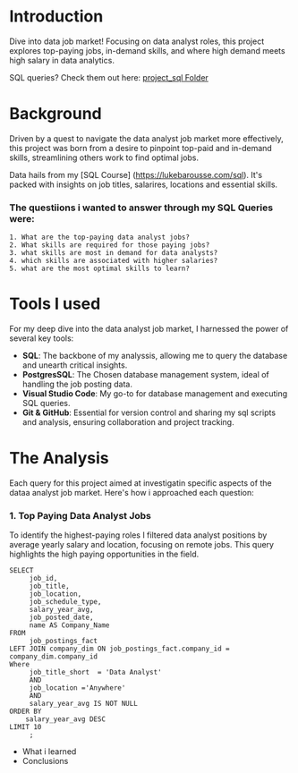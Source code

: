 # Introduction 
Dive into data job market! Focusing on data analyst roles, this project explores top-paying jobs, in-demand skills, and where high demand meets high salary in data analytics. 

SQL queries?  Check them out here: [project_sql Folder](/project_sql/)

# Background
Driven by a quest to navigate the data analyst job market more effectively, this project was born from a desire to pinpoint top-paid and in-demand skills, streamlining others work to find optimal jobs. 

Data hails from my [SQL Course] (https://lukebarousse.com/sql). It's packed with insights on job titles, salarires, locations and essential skills.

### The questiions i wanted to answer through my SQL Queries were: 
    1. What are the top-paying data analyst jobs? 
    2. What skills are required for those paying jobs? 
    3. what skills are most in demand for data analysts? 
    4. which skills are associated with higher salaries? 
    5. what are the most optimal skills to learn? 
    
# Tools I used
For my deep dive into the data analyst job market, I harnessed the power of several key tools: 

- **SQL**: The backbone of my analyssis, allowing me to query the database and unearth critical insights.  
- **PostgresSQL**: The Chosen database management system, ideal of handling the job posting data. 
- **Visual Studio Code**: My go-to for database management and executing SQL queries.
- **Git & GitHub**: Essential for version control and sharing my sql scripts and analysis, ensuring collaboration and project tracking. 

# The Analysis
Each query for this project aimed at investigatin  specific aspects of the dataa analyst job market. Here's how i approached each question:  
### 1. Top Paying Data Analyst Jobs 
To identify the highest-paying roles I filtered data analyst positions by average yearly salary and location, focusing on remote jobs.  This query highlights the high paying opportunities in the field.

```
SELECT
     job_id,
     job_title,
     job_location,
     job_schedule_type,
     salary_year_avg,
     job_posted_date,
     name AS Company_Name
FROM 
     job_postings_fact
LEFT JOIN company_dim ON job_postings_fact.company_id = company_dim.company_id
Where 
     job_title_short  = 'Data Analyst'
     AND 
     job_location ='Anywhere'
     AND 
     salary_year_avg IS NOT NULL
ORDER BY 
    salary_year_avg DESC 
LIMIT 10
     ; 
```



- What i learned
- Conclusions

